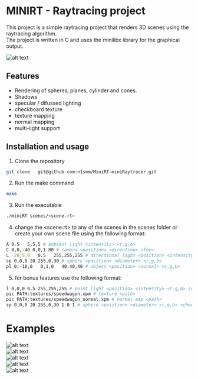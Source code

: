 # MINIRT - Raytracing project
This project is a simple raytracing project that renders 3D scenes using the raytracing algorithm. <br>
The project is written in C and uses the minilibx library for the graphical output.


![alt text](rdm_imgs/sphere.png) <br>

## Features
- Rendering of spheres, planes, cylinder and cones.
- Shadows
- specular / difussed lighting
- checkboard texture
- texture mapping
- normal mapping
- multi-light support

## Installation and usage
1. Clone the repository
```bash
git clone   git@github.com:n1smm/MiniRT-miniRaytracer.git
```
2. Run the make command
```bash
make
```
3. Run the executable
```bash
./miniRT scenes/<scene.rt>
```
4. change the <scene.rt> to any of the scenes in the scenes folder or <br>
create your own scene file using the following format:
```bash
A 0.5   5,5,5 # ambient light <intensity> <r,g,b> 
C 0,0,-40 0,0,1 80 # camera <position> <direction> <fov>
L -20,5,0   0.5   255,255,255 # directional light <position> <intensity> <r,g,b>
sp 0,0,0 20 255,0,30 # sphere <position> <diameter> <r,g,b>
pl 0,-10,0   0,1,0   40,40,40 # object <position> <normal> <r,g,b>
```
5. for bonus features use the following format:
```bash
l 0,0,0 0.5 255,255,255 # point light <position> <intensity> <r,g,b> (can add more)
pic PATH:textures/speedwagon.xpm # texture <path>
pic PATH:textures/speedwagon_normal.xpm # normal map <path>
sp 0,0,0 20 255,0,30 1 0 1 # sphere <position> <diameter> <r,g,b> <checkerboard/bool> <texture/indexOfImg> <normal map/indexOfImg>
```
# Examples
![alt text](rdm_imgs/pokeball.png) <br>
![alt text](rdm_imgs/lollipops.png) <br>
![alt text](rdm_imgs/pool.png) <br>
![alt text](rdm_imgs/speedwagon.png) <br>
![alt text](rdm_imgs/luxury.png) <br>
